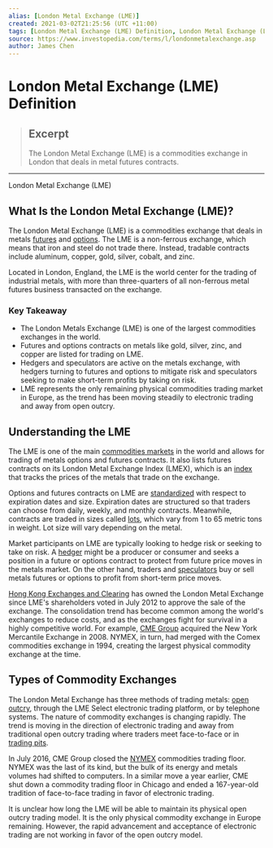 ```yaml
---
alias: [London Metal Exchange (LME)]
created: 2021-03-02T21:25:56 (UTC +11:00)
tags: [London Metal Exchange (LME) Definition, London Metal Exchange (LME)]
source: https://www.investopedia.com/terms/l/londonmetalexchange.asp
author: James Chen
---
```


# London Metal Exchange (LME) Definition

> ## Excerpt
> The London Metal Exchange (LME) is a commodities exchange in London that deals in metal futures contracts.

---

London Metal Exchange (LME)
## What Is the London Metal Exchange (LME)?

The London Metal Exchange (LME) is a commodities exchange that deals in metals [futures](https://www.investopedia.com/terms/f/futures.asp) and [options](https://www.investopedia.com/terms/o/option.asp). The LME is a non-ferrous exchange, which means that iron and steel do not trade there. Instead, tradable contracts include aluminum, copper, gold, silver, cobalt, and zinc.

Located in London, England, the LME is the world center for the trading of industrial metals, with more than three-quarters of all non-ferrous metal futures business transacted on the exchange.

### Key Takeaway

-   The London Metals Exchange (LME) is one of the largest commodities exchanges in the world.
-   Futures and options contracts on metals like gold, silver, zinc, and copper are listed for trading on LME.
-   Hedgers and speculators are active on the metals exchange, with hedgers turning to futures and options to mitigate risk and speculators seeking to make short-term profits by taking on risk.
-   LME represents the only remaining physical commodities trading market in Europe, as the trend has been moving steadily to electronic trading and away from open outcry.

## Understanding the LME

The LME is one of the main [commodities markets](https://www.investopedia.com/terms/c/commodity-market.asp) in the world and allows for trading of metals options and futures contracts. It also lists futures contracts on its London Metal Exchange Index (LMEX), which is an [index](https://www.investopedia.com/terms/m/marketindex.asp) that tracks the prices of the metals that trade on the exchange.

Options and futures contracts on LME are [standardized](https://www.investopedia.com/terms/s/standardization.asp) with respect to expiration dates and size. Expiration dates are structured so that traders can choose from daily, weekly, and monthly contracts. Meanwhile, contracts are traded in sizes called [lots](https://www.investopedia.com/terms/l/lot.asp), which vary from 1 to 65 metric tons in weight. Lot size will vary depending on the metal.

Market participants on LME are typically looking to hedge risk or seeking to take on risk. A [hedger](https://www.investopedia.com/terms/c/commercial-hedger.asp) might be a producer or consumer and seeks a position in a future or options contract to protect from future price moves in the metals market. On the other hand, traders and [speculators](https://www.investopedia.com/terms/s/speculator.asp) buy or sell metals futures or options to profit from short-term price moves.

[Hong Kong Exchanges and Clearing](https://www.investopedia.com/terms/h/hkex.asp) has owned the London Metal Exchange since LME's shareholders voted in July 2012 to approve the sale of the exchange. The consolidation trend has become common among the world's exchanges to reduce costs, and as the exchanges fight for survival in a highly competitive world. For example, [CME Group](https://www.investopedia.com/terms/c/cme.asp) acquired the New York Mercantile Exchange in 2008. NYMEX, in turn, had merged with the Comex commodities exchange in 1994, creating the largest physical commodity exchange at the time.

## Types of Commodity Exchanges

The London Metal Exchange has three methods of trading metals: [open outcry](https://www.investopedia.com/terms/o/openoutcry.asp), through the LME Select electronic trading platform, or by telephone systems. The nature of commodity exchanges is changing rapidly. The trend is moving in the direction of electronic trading and away from traditional open outcry trading where traders meet face-to-face or in [trading pits](https://www.investopedia.com/terms/p/pit.asp).

In July 2016, CME Group closed the [NYMEX](https://www.investopedia.com/terms/n/nymex.asp) commodities trading floor. NYMEX was the last of its kind, but the bulk of its energy and metals volumes had shifted to computers. In a similar move a year earlier, CME shut down a commodity trading floor in Chicago and ended a 167-year-old tradition of face-to-face trading in favor of electronic trading.

It is unclear how long the LME will be able to maintain its physical open outcry trading model. It is the only physical commodity exchange in Europe remaining. However, the rapid advancement and acceptance of electronic trading are not working in favor of the open outcry model.
